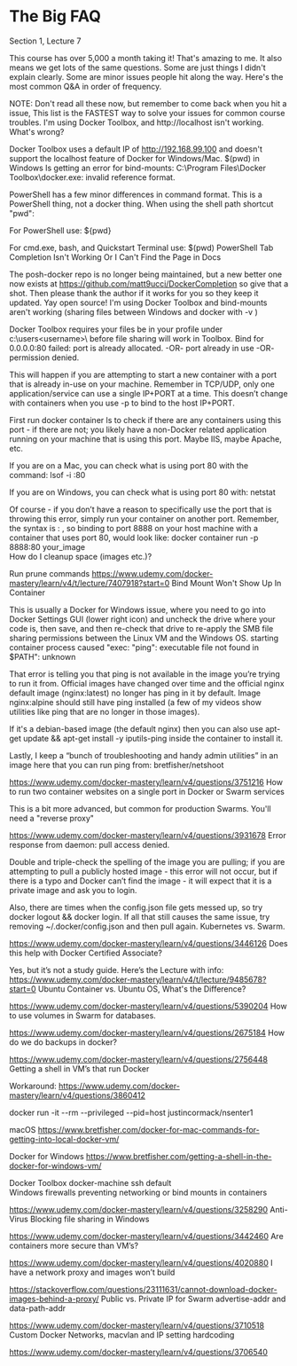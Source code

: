 <!-- TITLE: Big Faq -->
<!-- SUBTITLE: A quick summary of Big Faq -->

# The Big FAQ

Section 1, Lecture 7

This course has over 5,000 a month taking it! That's amazing to me. It also means we get lots of the same questions. Some are just things I didn't explain clearly. Some are minor issues people hit along the way. Here's the most common Q&A in order of frequency.

NOTE: Don't read all these now, but remember to come back when you hit a issue, This list is the FASTEST way to solve your issues for common course troubles.
I'm using Docker Toolbox, and http://localhost isn't working. What's wrong?

Docker Toolbox uses a default IP of http://192.168.99.100 and doesn't support the localhost feature of Docker for Windows/Mac.
$(pwd) in Windows Is getting an error for bind-mounts: C:\Program Files\Docker Toolbox\docker.exe: invalid reference format.

PowerShell has a few minor differences in command format. This is a PowerShell thing, not a docker thing. When using the shell path shortcut "pwd":

For PowerShell use: ${pwd} 

For cmd.exe, bash, and Quickstart Terminal use: $(pwd) 
PowerShell Tab Completion Isn't Working Or I Can't Find the Page in Docs

The posh-docker repo is no longer being maintained, but a new better one now exists at https://github.com/matt9ucci/DockerCompletion so give that a shot. Then please thank the author if it works for you so they keep it updated. Yay open source!
I'm using Docker Toolbox and bind-mounts aren't working (sharing files between Windows and docker with -v  )

Docker Toolbox requires your files be in your profile under c:\users\<username>\   before file sharing will work in Toolbox.
Bind for 0.0.0.0:80 failed: port is already allocated. -OR- port already in use -OR- permission denied.

This will happen if you are attempting to start a new container with a port that is already in-use on your machine. Remember in TCP/UDP, only one application/service can use a single IP+PORT at a time. This doesn’t change with containers when you use -p  to bind to the host IP+PORT.

First run docker container ls  to check if there are any containers using this port - if there are not; you likely have a non-Docker related application running on your machine that is using this port. Maybe IIS, maybe Apache, etc.

If you are on a Mac, you can check what is using port 80 with the command: lsof -i :80  

If you are on Windows, you can check what is using port 80 with: netstat  

Of course - if you don’t have a reason to specifically use the port that is throwing this error, simply run your container on another port. Remember, the syntax is <host port>:<container port>  , so binding to port 8888 on your host machine with a container that uses port 80, would look like: docker container run -p 8888:80 your_image  
How do I cleanup space (images etc.)?

Run prune commands https://www.udemy.com/docker-mastery/learn/v4/t/lecture/7407918?start=0
Bind Mount Won't Show Up In Container

This is usually a Docker for Windows issue, where you need to go into Docker Settings GUI (lower right icon) and uncheck the drive where your code is, then save, and then re-check that drive to re-apply the SMB file sharing permissions between the Linux VM and the Windows OS.
starting container process caused "exec: \"ping\": executable file not found in $PATH": unknown

That error is telling you that ping is not available in the image you’re trying to run it from. Official images have changed over time and the official nginx default image (nginx:latest) no longer has ping in it by default.  Image nginx:alpine should still have ping installed (a few of my videos show utilities like ping that are no longer in those images).

If it's a debian-based image (the default nginx) then you can also use apt-get update && apt-get install -y iputils-ping   inside the container to install it.

Lastly, I keep a “bunch of troubleshooting and handy admin utilities” in an image here that you can run ping from: bretfisher/netshoot  

https://www.udemy.com/docker-mastery/learn/v4/questions/3751216
How to run two container websites on a single port in Docker or Swarm services

This is a bit more advanced, but common for production Swarms. You'll need a "reverse proxy"

https://www.udemy.com/docker-mastery/learn/v4/questions/3931678
Error response from daemon: pull access denied.

Double and triple-check the spelling of the image you are pulling; if you are attempting to pull a publicly hosted image - this error will not occur, but if there is a typo and Docker can’t find the image - it will expect that it is a private image and ask you to login.

Also, there are times when the config.json file gets messed up, so try docker logout && docker login. If all that still causes the same issue, try removing ~/.docker/config.json  and then pull again.
Kubernetes vs. Swarm.

https://www.udemy.com/docker-mastery/learn/v4/questions/3446126
Does this help with Docker Certified Associate?

Yes, but it’s not a study guide. Here’s the Lecture with info: https://www.udemy.com/docker-mastery/learn/v4/t/lecture/9485678?start=0
Ubuntu Container vs. Ubuntu OS, What's the Difference?

https://www.udemy.com/docker-mastery/learn/v4/questions/5390204
How to use volumes in Swarm for databases.

https://www.udemy.com/docker-mastery/learn/v4/questions/2675184
How do we do backups in docker?

https://www.udemy.com/docker-mastery/learn/v4/questions/2756448
Getting a shell in VM’s that run Docker

Workaround: https://www.udemy.com/docker-mastery/learn/v4/questions/3860412

docker run -it --rm --privileged --pid=host justincormack/nsenter1  

macOS https://www.bretfisher.com/docker-for-mac-commands-for-getting-into-local-docker-vm/

Docker for Windows https://www.bretfisher.com/getting-a-shell-in-the-docker-for-windows-vm/

Docker Toolbox docker-machine ssh default  
Windows firewalls preventing networking or bind mounts in containers

https://www.udemy.com/docker-mastery/learn/v4/questions/3258290
Anti-Virus Blocking file sharing in Windows

https://www.udemy.com/docker-mastery/learn/v4/questions/3442460
Are containers more secure than VM’s?

https://www.udemy.com/docker-mastery/learn/v4/questions/4020880
I have a network proxy and images won’t build

https://stackoverflow.com/questions/23111631/cannot-download-docker-images-behind-a-proxy/
Public vs. Private IP for Swarm advertise-addr and data-path-addr

https://www.udemy.com/docker-mastery/learn/v4/questions/3710518
Custom Docker Networks, macvlan and IP setting hardcoding

https://www.udemy.com/docker-mastery/learn/v4/questions/3706540
